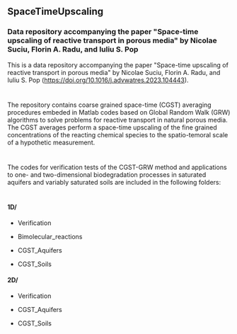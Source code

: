 ## SpaceTimeUpscaling
### Data repository accompanying the paper "Space-time upscaling of reactive transport in porous media" by Nicolae Suciu, Florin A. Radu, and Iuliu S. Pop

This is a data repository accompanying the paper "Space-time upscaling of reactive transport in porous media" by Nicolae Suciu, Florin A. Radu, and Iuliu S. Pop (https://doi.org/10.1016/j.advwatres.2023.104443).
#
The repository contains coarse grained space-time (CGST) averaging procedures embeded in Matlab codes based on Global Random Walk (GRW) 
algorithms to solve problems for reactive transport in natural porous media. The CGST averages perform a space-time upscaling of the fine 
grained concentrations of the reacting chemical species to the spatio-temoral scale of a hypothetic measurement.
#
The codes for verification tests of the CGST-GRW method and applications to one- and two-dimensional biodegradation processes in saturated aquifers and variably saturated soils are included in the following folders:

#
#### 1D/
- Verification

- Bimolecular_reactions

- CGST_Aquifers

- CGST_Soils

#### 2D/
- Verification

- CGST_Aquifers

- CGST_Soils

